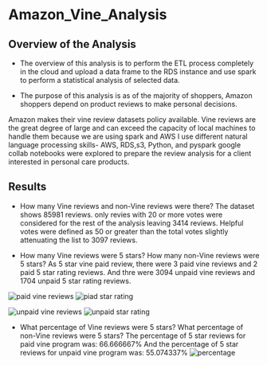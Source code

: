 # Amazon_Vine_Analysis

## Overview of the Analysis
- The overview of this analysis is to perform the ETL process completely in the cloud and upload a data frame to the RDS instance and use spark to perform a statistical analysis of selected data. 

- The purpose of this analysis is as of the majority of shoppers, Amazon shoppers depend on product reviews to make personal decisions.
 
Amazon makes their vine review datasets policy available. Vine reviews are the great degree of large and can exceed the capacity of local machines to handle them because we are using spark and AWS 
I use different natural language processing skills-  AWS, RDS,s3, Python, and pyspark google collab notebooks were explored to prepare the review analysis for a client interested in personal care products.

## Results

   - How many Vine reviews and non-Vine reviews were there?
The dataset shows 85981 reviews. only revies with 20 or more votes were considered for the rest of the analysis leaving 3414 reviews. Helpful votes were defined as 50 or greater than the total votes slightly attenuating the list to 3097 reviews.
	

   - How many Vine reviews were 5 stars? How many non-Vine reviews were 5 stars?
   As 5 star vine paid review, there were 3 paid vine reviews and 2 paid 5 star rating reviews. 
   And thre were 3094 unpaid vine reviews  and 1704 unpaid 5 star rating reviews.
   
   ![paid vine reviews](https://user-images.githubusercontent.com/107454933/202919535-ddf6ebc8-c109-49ee-b267-7c34e47986e4.png)
   ![piad star rating](https://user-images.githubusercontent.com/107454933/202919554-fb1962f5-1ce0-4928-bd76-954445380e61.png)
   
   ![unpaid vine reviews](https://user-images.githubusercontent.com/107454933/202919581-50ebb8c6-76a0-4ebc-b337-d9e5c34fc8df.png)
   ![unpaid star rating](https://user-images.githubusercontent.com/107454933/202919599-54f3a644-785f-4e3e-88cf-0d0154ef5b48.png)






   
   - What percentage of Vine reviews were 5 stars? What percentage of non-Vine reviews were 5 stars?
   The percentage of 5 star reviews for paid vine program was: 66.666667%
   And the percentage of 5 star reviews for unpaid vine program was: 55.074337%
   ![percentage](https://user-images.githubusercontent.com/107454933/202920097-25c436f2-9fc7-46c8-837f-ebaf8e8694f8.png)

   


